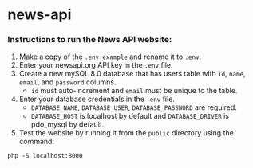 # news-api

### Instructions to run the News API website:

1. Make a copy of the `.env.example` and rename it to `.env`.
2. Enter your newsapi.org API key in the `.env` file.
3. Create a new mySQL 8.0 database that has users table with `id`, `name`, `email`, and `password` columns.
    - `id` must auto-increment and `email` must be unique to the table.
4. Enter your database credentials in the `.env`
   file.
    - `DATABASE_NAME`, `DATABASE_USER`, `DATABASE_PASSWORD` are required.
    - `DATABASE_HOST` is localhost by default and `DATABASE_DRIVER` is pdo_mysql by default.
5. Test the website by running it from the `public` directory using the command: 
```
php -S localhost:8000